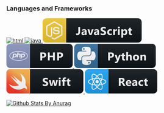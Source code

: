 

### Languages and Frameworks

<p>

<a href="#">
    <img src="https://github.com/carsonuh/carsonuh/tree/master/svg/dev/frameworks/html.svg" alt="html" style="vertical-align:top margin:6px 4px">
    <img src="https://github.com/carsonuh/carsonuh/tree/master/svg/dev/frameworks/java.svg" alt="java" style="vertical-align:top margin:6px 4px">
    <img src="svg/dev/languages/js.svg" alt="js" style="vertical-align:top margin:6px 4px">
    <img src="svg/dev/languages/php.svg" alt="php" style="vertical-align:top margin:6px 4px">
    <img src="svg/dev/languages/python.svg" alt="python" style="vertical-align:top margin:6px 4px">
    <img src="svg/dev/languages/swift.svg" alt="swift" style="vertical-align:top margin:6px 4px">
    <img src="svg/dev/frameworks/react.svg" alt="react" style="vertical-align:top margin:6px 4px">
  </a>  
<!-- For more icons please follow  https://github.com/MikeCodesDotNET/ColoredBadges -->

 
</p>


[![Github Stats By Anurag](https://github-readme-stats.vercel.app/api?username=carsonuh&show_icons=true&title_color=fff&icon_color=79ff97&text_color=9f9f9f&bg_color=151515)](https://github.com/anuraghazra/github-readme-stats)
